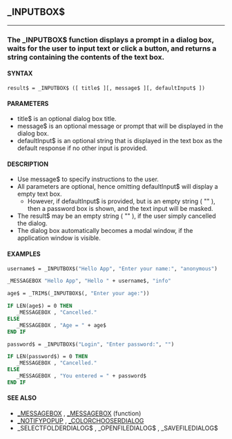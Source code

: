 ## _INPUTBOX$
---

### The _INPUTBOX$ function displays a prompt in a dialog box, waits for the user to input text or click a button, and returns a string containing the contents of the text box.

#### SYNTAX

`result$ = _INPUTBOX$ ([ title$ ][, message$ ][, defaultInput$ ])`

#### PARAMETERS
* title$ is an optional dialog box title.
* message$ is an optional message or prompt that will be displayed in the dialog box.
* defaultInput$ is an optional string that is displayed in the text box as the default response if no other input is provided.


#### DESCRIPTION
* Use message$ to specify instructions to the user.
* All parameters are optional, hence omitting defaultInput$ will display a empty text box.
	* However, if defaultInput$ is provided, but is an empty string ( "" ), then a password box is shown, and the text input will be masked.
* The result$ may be an empty string ( "" ), if the user simply cancelled the dialog.
* The dialog box automatically becomes a modal window, if the application window is visible.


#### EXAMPLES
```vb
username$ = _INPUTBOX$("Hello App", "Enter your name:", "anonymous")

_MESSAGEBOX "Hello App", "Hello " + username$, "info"
```
  
```vb
age$ = _TRIM$(_INPUTBOX$(, "Enter your age:"))

IF LEN(age$) = 0 THEN
   _MESSAGEBOX , "Cancelled."
ELSE
   _MESSAGEBOX , "Age = " + age$
END IF
```
  
```vb
password$ = _INPUTBOX$("Login", "Enter password:", "")

IF LEN(password$) = 0 THEN
   _MESSAGEBOX , "Cancelled."
ELSE
   _MESSAGEBOX , "You entered = " + password$
END IF
```
  


#### SEE ALSO
* [_MESSAGEBOX](./_MESSAGEBOX.md) , [_MESSAGEBOX](./_MESSAGEBOX.md) (function)
* [_NOTIFYPOPUP](./_NOTIFYPOPUP.md) , [_COLORCHOOSERDIALOG](./_COLORCHOOSERDIALOG.md)
* _SELECTFOLDERDIALOG$ , _OPENFILEDIALOG$ , _SAVEFILEDIALOG$
